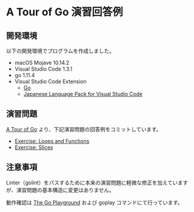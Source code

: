 # A Tour of Go 演習回答例

## 開発環境

以下の開発環境でプログラムを作成しました。

* macOS Mojave 10.14.2
* Visual Studio Code 1.3.1
* go 1.11.4
* Visual Studio Code Extension
  * [Go](https://marketplace.visualstudio.com/items?itemName=ms-vscode.Go)
  * [Japanese Language Pack for Visual Studio Code](https://marketplace.visualstudio.com/items?itemName=MS-CEINTL.vscode-language-pack-ja)

## 演習問題

[A Tour of Go](https://go-tour-jp.appspot.com/list) より、下記演習問題の回答例をコミットしています。

* [Exercise: Loops and Functions](https://go-tour-jp.appspot.com/flowcontrol/8)
* [Exercise: Slices](https://go-tour-jp.appspot.com/moretypes/18)

## 注意事項

Linter（golint）をパスするために本来の演習問題に軽微な修正を加えていますが、演習問題の基本構造に変更はありません。

動作確認は [The Go Playground](https://play.golang.org/) および goplay コマンドにて行っています。
